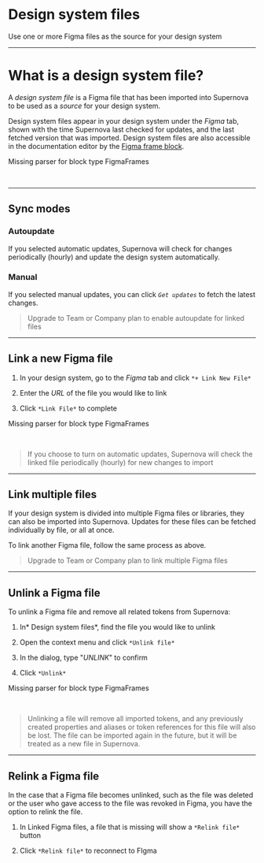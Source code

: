 
# Design system files

Use one or more Figma files as the source for your design system

---

# What is a design system file?

A *design system file* is a Figma file that has been imported into Supernova to be used as a *source* for your design system.

Design system files appear in your design system under the *Figma* tab, shown with the time Supernova last checked for updates, and the last fetched version that was imported. Design system files are also accessible in the documentation editor by the [Figma frame block](https://learn.supernova.io/documentation/types-of-blocks/figma.html).



Missing parser for block type FigmaFrames

 

---

## Sync modes

### Autoupdate

If you selected automatic updates, Supernova will check for changes periodically (hourly) and update the design system automatically.

### Manual

If you selected manual updates, you can click *`Get updates`* to fetch the latest changes.

> Upgrade to Team or Company plan to enable autoupdate for linked files

---

## Link a new Figma file

1. In your design system, go to the *Figma* tab and click `*+ Link New File*`

1. Enter the *URL* of the file you would like to link

1. Click `*Link File*` to complete



Missing parser for block type FigmaFrames

 

> If you choose to turn on automatic updates, Supernova will check the linked file periodically (hourly) for new changes to import

---

## Link multiple files

If your design system is divided into multiple Figma files or libraries, they can also be imported into Supernova. Updates for these files can be fetched individually by file, or all at once.

To link another Figma file, follow the same process as above.

> Upgrade to Team or Company plan to link multiple Figma files

---

## Unlink a Figma file

To unlink a Figma file and remove all related tokens from Supernova:

1. In* Design system files*, find the file you would like to unlink

1. Open the context menu and click `*Unlink file*`

1. In the dialog, type "*UNLINK*" to confirm

1. Click `*Unlink*`



Missing parser for block type FigmaFrames

 

> Unlinking a file will remove all imported tokens, and any previously created properties and aliases or token references for this file will also be lost. The file can be imported again in the future, but it will be treated as a new file in Supernova.

---

## Relink a Figma file

In the case that a Figma file becomes unlinked, such as the file was deleted or the user who gave access to the file was revoked in Figma, you have the option to relink the file. 

1. In Linked Figma files, a file that is missing will show a `*Relink file*` button

1. Click `*Relink file*` to reconnect to FIgma